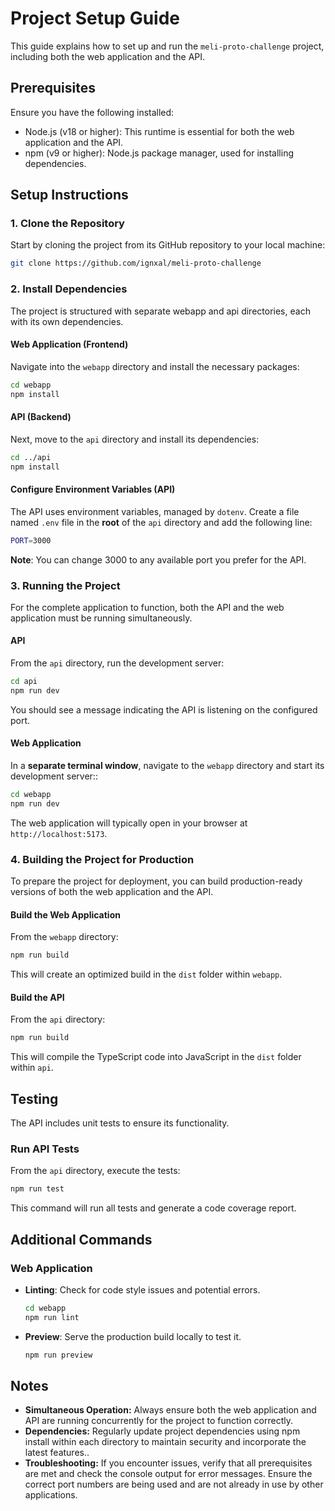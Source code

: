 # Project Setup Guide

This guide explains how to set up and run the `meli-proto-challenge` project, including both the web application and the API.

## Prerequisites

Ensure you have the following installed:

- Node.js (v18 or higher): This runtime is essential for both the web application and the API.
- npm (v9 or higher): Node.js package manager, used for installing dependencies.

## Setup Instructions

### 1. Clone the Repository

Start by cloning the project from its GitHub repository to your local machine:

```bash
git clone https://github.com/ignxal/meli-proto-challenge
```

### 2. Install Dependencies

The project is structured with separate webapp and api directories, each with its own dependencies.

#### Web Application (Frontend)

Navigate into the `webapp` directory and install the necessary packages:

```bash
cd webapp
npm install
```

#### API (Backend)

Next, move to the `api` directory and install its dependencies:

```bash
cd ../api
npm install
```

#### Configure Environment Variables (API)
The API uses environment variables, managed by `dotenv`.
Create a file named `.env` file in the **root** of the `api` directory and add the following line:

```bash
PORT=3000
```

**Note**: You can change 3000 to any available port you prefer for the API.

### 3. Running the Project

For the complete application to function, both the API and the web application must be running simultaneously.

#### API

From the `api` directory, run the development server:

```bash
cd api
npm run dev
```

You should see a message indicating the API is listening on the configured port.

#### Web Application

In a **separate terminal window**, navigate to the `webapp` directory and start its development server::

```bash
cd webapp
npm run dev
```

The web application will typically open in your browser at  `http://localhost:5173`.

### 4. Building the Project for Production

To prepare the project for deployment, you can build production-ready versions of both the web application and the API.

#### Build the Web Application

From the `webapp` directory:

```bash
npm run build
```

This will create an optimized build in the `dist` folder within `webapp`.

#### Build the API

From the `api` directory:

```bash
npm run build
```

This will compile the TypeScript code into JavaScript in the `dist` folder within `api`.

## Testing

The API includes unit tests to ensure its functionality.

### Run API Tests

From the `api` directory, execute the tests:
```bash
npm run test
```

This command will run all tests and generate a code coverage report.

## Additional Commands

### Web Application

- **Linting**: Check for code style issues and potential errors.
  ```bash
  cd webapp
  npm run lint
  ```
- **Preview**: Serve the production build locally to test it.
  ```bash
  npm run preview
  ```

## Notes

- **Simultaneous Operation:** Always ensure both the web application and API are running concurrently for the project to function correctly.
- **Dependencies:** Regularly update project dependencies using npm install within each directory to maintain security and incorporate the latest features..
- **Troubleshooting:** If you encounter issues, verify that all prerequisites are met and check the console output for error messages. Ensure the correct port numbers are being used and are not already in use by other applications.